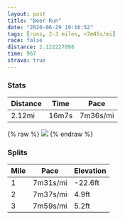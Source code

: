 ```yaml
---
layout: post
title: "Beer Run"
date: "2020-06-29 19:16:52"
tags: [runs, 2-3 miles, <7m45s/mi]
race: false
distance: 2.122227098
time: 967
strava: true
---
```


### Stats

| Distance | Time | Pace |
|----------|------|------|
|2.12mi|16m7s|7m36s/mi|

{% raw %}
<img src='https://maps.googleapis.com/maps/api/staticmap?maptype=roadmap&path=enc:e`wwFjfsbMRUJq@JYFELAPFNNFNn@p@DBDChDpCPXBHbBhBHLVLLPLAJ?H@HFVb@JFhCbD^RLLPCJ@LHJJR`@l@^h@GH@f@CZGFJn@JNHJL~D`CZVNBVNJNV@HNPLj@NlAv@v@p@`@f@TCp@Jn@p@fAx@X^XTJDRCT@ZFr@p@HBb@\HXt@p@H@RPJCDBF?PNf@VJHTZJHLRhFzC~BzBTPb@r@z@p@JNFDRDPAZI`B@@?LLJBN?NC\@\Ab@RZBHCjAGh@B\L`@DTFd@\JNb@?ZJh@@v@LRFL?l@QNI\_@j@g@LGL?JCRMXAJ@RCf@Id@OXC\Kr@YZURCN@bAK\MZGPAJCDE`Cw@x@s@ZKRO\OPOTKj@MXW^e@b@ELGLKv@]VYpAYL?FCf@YPQf@WVYf@Qr@]FIZk@t@aBPONo@Rc@@KTo@j@gAZc@LIL[DCFS?IJWNy@HS&key=AIzaSyC1MId7bFpkLXNAaYhBSTb8jLyiSqzbDtM&size=800x800&markers=color:yellow|label:S|40.75539,-73.99542&markers=color:green|label:F|40.72807999999999,-73.99903999999987'>
{% endraw %}

### Splits

| Mile | Pace | Elevation |
|------|------|-----------|
|1|7m31s/mi|-22.6ft|
|2|7m37s/mi|4.9ft|
|3|7m59s/mi|5.2ft|
